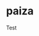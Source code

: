 # paiza
Test
<?php
//料理数、人数を取得
[$mealNumber, $personNumber] = explode(" ", trim(fgets(STDIN)));

//各料理のカロリー を取得
for ($i = 0; $i < $mealNumber; $i++) {
     $eachMealKcal[] = trim(fgets(STDIN));
}

for ($i = 0; $i < $personNumber; $i++) {
    //就活生が 各料理を食べた量 を取得
     $eachPersonGram = explode(" ", trim(fgets(STDIN)));
     
     //各料理のカロリー × 食べた量 を足し、一人あたりの摂取カロリーを求める
     $result = array_map(function($v1, $v2) {
         return floor($v1 * $v2 / 100);
     }, $eachMealKcal, $eachPersonGram);
     
     echo array_sum($result).PHP_EOL;
}